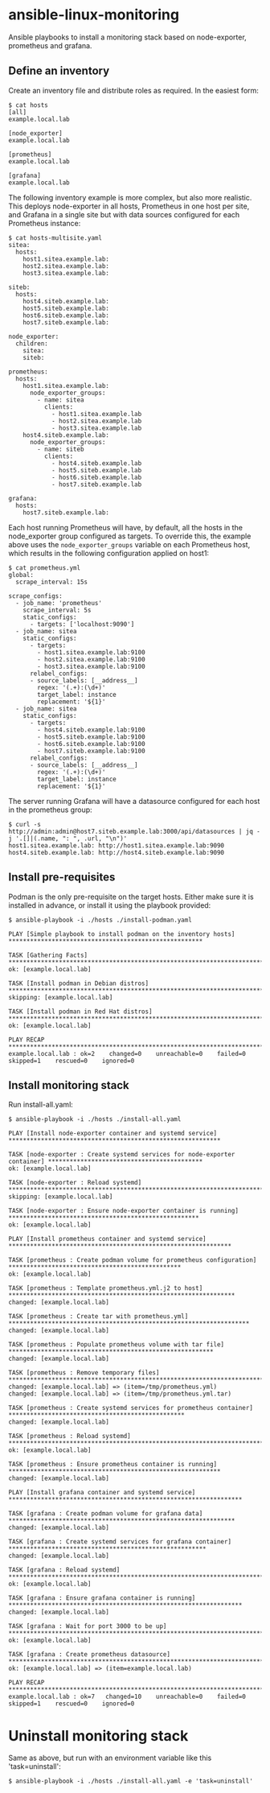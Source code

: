 # ansible-linux-monitoring
Ansible playbooks to install a monitoring stack based on node-exporter, prometheus and grafana.

## Define an inventory
Create an inventory file and distribute roles as required. In the easiest form:
```
$ cat hosts
[all]
example.local.lab

[node_exporter]
example.local.lab

[prometheus]
example.local.lab

[grafana]
example.local.lab
```

The following inventory example is more complex, but also more realistic. This deploys node-exporter in all hosts, Prometheus in one host per site, and Grafana in a single site but with data sources configured for each Prometheus instance:
```
$ cat hosts-multisite.yaml
sitea:
  hosts:
    host1.sitea.example.lab:
    host2.sitea.example.lab:
    host3.sitea.example.lab:

siteb:
  hosts:
    host4.siteb.example.lab:
    host5.siteb.example.lab:
    host6.siteb.example.lab:
    host7.siteb.example.lab:

node_exporter:
  children:
    sitea:
    siteb:

prometheus:
  hosts:
    host1.sitea.example.lab:
      node_exporter_groups:
        - name: sitea
          clients:
            - host1.sitea.example.lab
            - host2.sitea.example.lab
            - host3.sitea.example.lab
    host4.siteb.example.lab:
      node_exporter_groups:
        - name: siteb
          clients:
            - host4.siteb.example.lab
            - host5.siteb.example.lab
            - host6.siteb.example.lab
            - host7.siteb.example.lab

grafana:
  hosts:
    host7.siteb.example.lab:
```

Each host running Prometheus will have, by default, all the hosts in the node_exporter group configured as targets. To override this, the example above uses the `node_exporter_groups` variable on each Prometheus host, which results in the following configuration applied on host1:
```
$ cat prometheus.yml
global:
  scrape_interval: 15s

scrape_configs:
  - job_name: 'prometheus'
    scrape_interval: 5s
    static_configs:
      - targets: ['localhost:9090']
  - job_name: sitea
    static_configs:
      - targets:
        - host1.sitea.example.lab:9100
        - host2.sitea.example.lab:9100
        - host3.sitea.example.lab:9100
      relabel_configs:
      - source_labels: [__address__]
        regex: '(.+):(\d+)'
        target_label: instance
        replacement: '${1}'
  - job_name: sitea
    static_configs:
      - targets:
        - host4.siteb.example.lab:9100
        - host5.siteb.example.lab:9100
        - host6.siteb.example.lab:9100
        - host7.siteb.example.lab:9100
      relabel_configs:
      - source_labels: [__address__]
        regex: '(.+):(\d+)'
        target_label: instance
        replacement: '${1}'
```

The server running Grafana will have a datasource configured for each host in the prometheus group:
```
$ curl -s http://admin:admin@host7.siteb.example.lab:3000/api/datasources | jq -j '.[]|(.name, ": ", .url, "\n")'
host1.sitea.example.lab: http://host1.sitea.example.lab:9090
host4.siteb.example.lab: http://host4.siteb.example.lab:9090
```

## Install pre-requisites
Podman is the only pre-requisite on the target hosts. Either make sure it is installed in advance, or install it using the playbook provided:

```
$ ansible-playbook -i ./hosts ./install-podman.yaml

PLAY [Simple playbook to install podman on the inventory hosts] ******************************************************

TASK [Gathering Facts] ***********************************************************************************************
ok: [example.local.lab]

TASK [Install podman in Debian distros] ******************************************************************************
skipping: [example.local.lab]

TASK [Install podman in Red Hat distros] *****************************************************************************
ok: [example.local.lab]

PLAY RECAP ***********************************************************************************************************
example.local.lab : ok=2    changed=0    unreachable=0    failed=0    skipped=1    rescued=0    ignored=0
```

## Install monitoring stack
Run install-all.yaml:

```
$ ansible-playbook -i ./hosts ./install-all.yaml

PLAY [Install node-exporter container and systemd service] ***********************************************************

TASK [node-exporter : Create systemd services for node-exporter container] *******************************************
ok: [example.local.lab]

TASK [node-exporter : Reload systemd] ********************************************************************************
skipping: [example.local.lab]

TASK [node-exporter : Ensure node-exporter container is running] *****************************************************
ok: [example.local.lab]

PLAY [Install prometheus container and systemd service] **************************************************************

TASK [prometheus : Create podman volume for prometheus configuration] ************************************************
ok: [example.local.lab]

TASK [prometheus : Template prometheus.yml.j2 to host] ***************************************************************
changed: [example.local.lab]

TASK [prometheus : Create tar with prometheus.yml] *******************************************************************
changed: [example.local.lab]

TASK [prometheus : Populate prometheus volume with tar file] *********************************************************
changed: [example.local.lab]

TASK [prometheus : Remove temporary files] ***************************************************************************
changed: [example.local.lab] => (item=/tmp/prometheus.yml)
changed: [example.local.lab] => (item=/tmp/prometheus.yml.tar)

TASK [prometheus : Create systemd services for prometheus container] *************************************************
changed: [example.local.lab]

TASK [prometheus : Reload systemd] ***********************************************************************************
ok: [example.local.lab]

TASK [prometheus : Ensure prometheus container is running] ***********************************************************
changed: [example.local.lab]

PLAY [Install grafana container and systemd service] *****************************************************************

TASK [grafana : Create podman volume for grafana data] ***************************************************************
changed: [example.local.lab]

TASK [grafana : Create systemd services for grafana container] *******************************************************
changed: [example.local.lab]

TASK [grafana : Reload systemd] **************************************************************************************
ok: [example.local.lab]

TASK [grafana : Ensure grafana container is running] *****************************************************************
changed: [example.local.lab]

TASK [grafana : Wait for port 3000 to be up] *************************************************************************
ok: [example.local.lab]

TASK [grafana : Create prometheus datasource] ************************************************************************
ok: [example.local.lab] => (item=example.local.lab)

PLAY RECAP ***********************************************************************************************************
example.local.lab : ok=7   changed=10    unreachable=0    failed=0    skipped=1    rescued=0    ignored=0
```

# Uninstall monitoring stack
Same as above, but run with an environment variable like this 'task=uninstall':
```
$ ansible-playbook -i ./hosts ./install-all.yaml -e 'task=uninstall'
```
